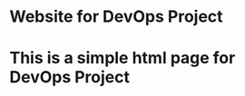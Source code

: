 <!DOCTYPE html>
<html>
  
  <head>
  <title>DevOps Project Website</title>
  </head>
  
  <body>
  <h1>Website for DevOps Project<h1>
    <p>This is a simple html page for DevOps Project</p>
  </body>
    
</html>
